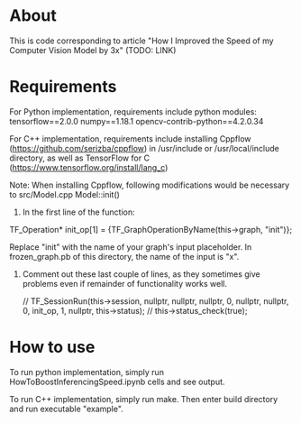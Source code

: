# About
This is code corresponding to article "How I Improved the Speed of my Computer Vision Model by 3x" (TODO: LINK)

# Requirements
For Python implementation, requirements include python modules:
tensorflow==2.0.0
numpy==1.18.1
opencv-contrib-python==4.2.0.34

For C++ implementation, requirements include installing Cppflow (https://github.com/serizba/cppflow) in /usr/include or /usr/local/include directory, as well as TensorFlow for C (https://www.tensorflow.org/install/lang_c)

Note: When installing Cppflow, following modifications would be necessary to src/Model.cpp Model::init()
1. In the first line of the function:

TF_Operation* init_op[1] = {TF_GraphOperationByName(this->graph, "init")};

Replace "init" with the name of your graph's input placeholder. In frozen_graph.pb of this directory, the name of the input is "x".

1. Comment out these last couple of lines, as they sometimes give problems even if remainder of functionality works well.

    // TF_SessionRun(this->session, nullptr, nullptr, nullptr, 0, nullptr, nullptr, 0, init_op, 1, nullptr, this->status);
    // this->status_check(true);

# How to use
To run python implementation, simply run HowToBoostInferencingSpeed.ipynb cells and see output.

To run C++ implementation, simply run make. Then enter build directory and run executable "example".
